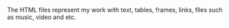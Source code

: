 The HTML files represent my work with text, tables, frames, links, files such as music, video and etc.
